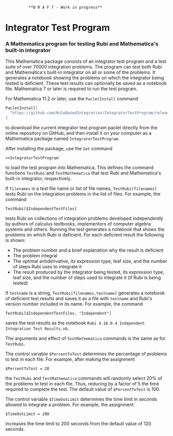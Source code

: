               **D R A F T - Work in progress**

# Integrator Test Program
### A Mathematica program for testing Rubi and Mathematica's built-in integrator

This Mathematica package consists of an integrator test program and a test suite of over 70000 integration problems.
The program can test both Rubi and Mathematica's built-in integrator on all or some of the problems.
It generates a notebook showing the problems on which the integrator being tested is deficient.
These test results can optionally be saved as a notebook file.
Mathematica 7 or later is required to run the test program.

For Mathematica 11.2 or later, use the `PacletInstall` command

```mathematica
PacletInstall[
  "https://github.com/RuleBasedIntegration/IntegratorTestProgram/releases/download/???/IntegratorTestProgram-???.paclet"
]
```
to download the current integrator test program paclet directly from the online repository on GitHub, and
then install it on your computer as a Mathematica package named `IntegratorTestProgram`.

After installing the package, use the `Get` command
```mma
<<IntegratorTestProgram`
```
to load the test program into Mathematica.
This defines the command functions `TestRubi` and `TestMathematica` that test Rubi and Mathematica's built-in integrator, respectively.

If `filenames` is a test file name or list of file names, `TestRubi[filenames]` tests Rubi on the integration problems in the list of files.
For example, the command
```mma
TestRubi[$IndependentTestFiles]
```
tests Rubi on collections of integration problems developed independently by authors of calculus textbooks, implementors of computer algebra systems and others.
Running the test generates a notebook that shows the problems on which Rubi is deficient.
For each deficient result the following is shown:
* The problem number and a brief explanation why the result is deficient
* The problem integral
* The optimal antiderivative, its expression type, leaf size, and the number of steps Rubi uses to integrate it
* The result produced by the integrator being tested, its expression type, leaf size, and the number of steps used to integrate it (if Rubi is being tested)

If `testname` is a string, `TestRubi[filenames,testname]` generates a notebook of deficient test results and saves it as a file with `testname` and Rubi's version number included in its name.
For example, the command
```mma
TestRubi[$IndependentTestFiles, "Independent"]
```
saves the test results as the notebook `Rubi 4.16.0.4 Independent Integration Test Results.nb`.

The arguments and effect of `TestMathematica` commands is the same as for `TestRubi`.

The control variable `$PercentToTest` determines the percentage of problems to test in each file.
For example, after making the assignment
```mma
$PercentToTest = 20
```
the `TestRubi` and `TestMathematica` commands will randomly select 20% of the problems to test in each file.
Thus, reducing by a factor of 5 the time required to complete the test.
The default value of `$PercentToTest` is 100.

The control variable `$TimeOutLimit` determines the time limit in seconds allowed to integrate a problem.
For example, the assignment
```mma
$TimeOutLimit = 200
```
increases the time limit to 200 seconds from the default value of 120 seconds.
